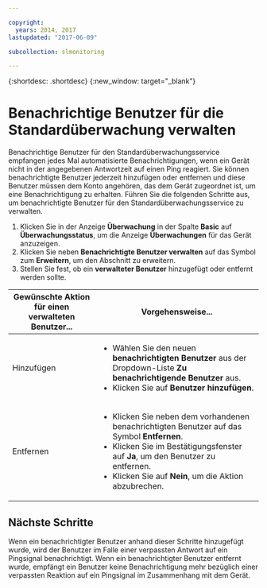 ```yaml
---

copyright:
  years: 2014, 2017
lastupdated: "2017-06-09"

subcollection: slmonitoring

---
```


{:shortdesc: .shortdesc}
{:new_window: target="_blank"}

# Benachrichtige Benutzer für die Standardüberwachung verwalten

Benachrichtige Benutzer für den Standardüberwachungsservice empfangen jedes Mal automatisierte Benachrichtigungen, wenn ein Gerät nicht in der angegebenen Antwortzeit auf einen Ping reagiert. Sie können benachrichtigte Benutzer jederzeit hinzufügen oder entfernen und diese Benutzer müssen dem Konto angehören, das dem Gerät zugeordnet ist, um eine Benachrichtigung zu erhalten. Führen Sie die folgenden Schritte aus, um benachrichtigte Benutzer für den Standardüberwachungsservice zu verwalten.

1. Klicken Sie in der Anzeige **Überwachung** in der Spalte **Basic** auf **Überwachungsstatus**, um die Anzeige **Überwachungen** für das Gerät anzuzeigen.
3. Klicken Sie neben **Benachrichtigte Benutzer verwalten** auf das Symbol zum **Erweitern**, um den Abschnitt zu erweitern.
4. Stellen Sie fest, ob ein **verwalteter Benutzer** hinzugefügt oder entfernt werden sollte.

|Gewünschte Aktion für einen verwalteten Benutzer...|Vorgehensweise...|
|---|---|
|Hinzufügen |<ul><li>Wählen Sie den neuen **benachrichtigten Benutzer** aus der Dropdown-Liste **Zu benachrichtigende Benutzer** aus.</li><li>Klicken Sie auf **Benutzer hinzufügen**.</li></ul>
|Entfernen|<ul><li>Klicken Sie neben dem vorhandenen benachrichtigten Benutzer auf das Symbol **Entfernen**.</li><li>Klicken Sie im Bestätigungsfenster auf **Ja**, um den Benutzer zu entfernen.</li><li>Klicken Sie auf **Nein**, um die Aktion abzubrechen.</li></ul>|

## Nächste Schritte

Wenn ein benachrichtigter Benutzer anhand dieser Schritte hinzugefügt wurde, wird der Benutzer im Falle einer verpassten Antwort auf ein Pingsignal benachrichtigt. Wenn ein benachrichtigter Benutzer entfernt wurde, empfängt ein Benutzer keine Benachrichtigung mehr bezüglich einer verpassten Reaktion auf ein Pingsignal im Zusammenhang mit dem Gerät.
